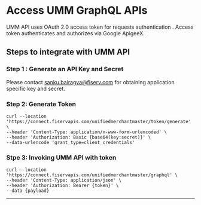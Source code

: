 # Access UMM GraphQL APIs

UMM API uses OAuth 2.0 access token for requests authentication . Access token authenticates and authorizes via Google ApigeeX.

## Steps to integrate with UMM API

### Step 1 : Generate an API Key and Secret

Please contact <sanku.bairagya@fiserv.com>  for obtaining  application specific key and secret.

### Step 2: Generate Token

```shell
curl --location 'https://connect.fiservapis.com/unifiedmerchantmaster/token/generate' \
--header 'Content-Type: application/x-www-form-urlencoded' \
--header 'Authorization: Basic {base64(key:secret)}' \
--data-urlencode 'grant_type=client_credentials'
```

### Stpe 3: Invoking UMM API with token

```shell
curl --location 'https://connect.fiservapis.com/unifiedmerchantmaster/graphql' \
--header 'Content-Type: application/json' \
--header 'Authorization: Bearer {token}' \
--data {payload}
```

---

